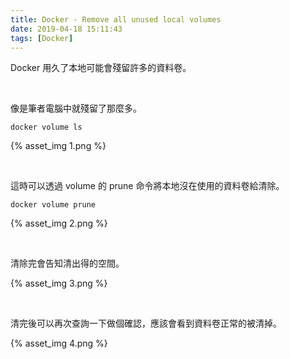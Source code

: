 ```yaml
---
title: Docker - Remove all unused local volumes
date: 2019-04-18 15:11:43
tags: [Docker]
---
```


Docker 用久了本地可能會殘留許多的資料卷。  

<!-- More -->

<br/>


像是筆者電腦中就殘留了那麼多。    

    docker volume ls

{% asset_img 1.png %}

<br/>


這時可以透過 volume 的 prune 命令將本地沒在使用的資料卷給清除。  

    docker volume prune

{% asset_img 2.png %}

<br/>


清除完會告知清出得的空間。  

{% asset_img 3.png %}

<br/>


清完後可以再次查詢一下做個確認，應該會看到資料卷正常的被清掉。  

{% asset_img 4.png %}
